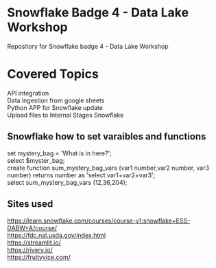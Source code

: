 # Snowflake Badge 4 - Data Lake Workshop
Repository for Snowflake badge 4 - Data Lake Workshop
# Covered Topics
API integration  <br />
Data ingestion from google sheets  <br />
Python APP for Snowflake update  <br />
Upload files to Internal Stages Snowflake <br />
## Snowflake how to set varaibles and functions
set mystery_bag = 'What is in here?';<br />
select $myster_bag;<br />
create function sum_mystery_bag_vars (var1 number,var2 number, var3 number) returns number as 'select var1+var2+var3';<br />
select sum_mystery_bag_vars (12,36,204);<br />
## Sites used
https://learn.snowflake.com/courses/course-v1:snowflake+ESS-DABW+A/course/ <br />
https://fdc.nal.usda.gov/index.html <br />
https://streamlit.io/ <br />
https://rivery.io/ <br />
https://fruityvice.com/ <br/>

